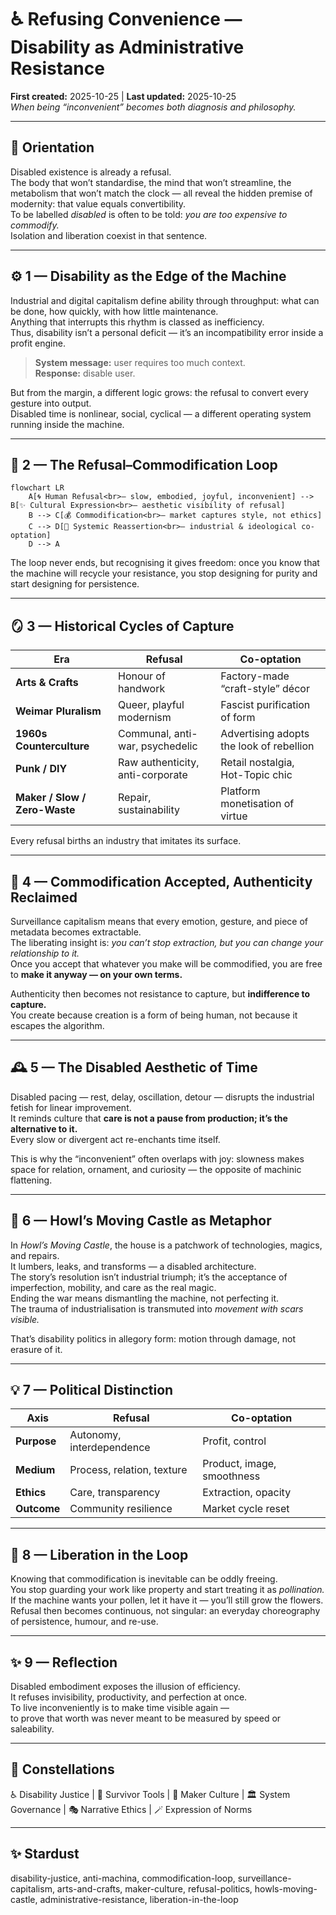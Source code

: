 # ♿️ Refusing Convenience — Disability as Administrative Resistance  
**First created:** 2025-10-25 | **Last updated:** 2025-10-25  
*When being “inconvenient” becomes both diagnosis and philosophy.*

---

## 🌱 Orientation  
Disabled existence is already a refusal.  
The body that won’t standardise, the mind that won’t streamline, the metabolism that won’t match the clock — all reveal the hidden premise of modernity: that value equals convertibility.  
To be labelled *disabled* is often to be told: *you are too expensive to commodify.*  
Isolation and liberation coexist in that sentence.

---

## ⚙️ 1 — Disability as the Edge of the Machine  
Industrial and digital capitalism define ability through throughput: what can be done, how quickly, with how little maintenance.  
Anything that interrupts this rhythm is classed as inefficiency.  
Thus, disability isn’t a personal deficit — it’s an incompatibility error inside a profit engine.  

> **System message:** user requires too much context.  
> **Response:** disable user.  

But from the margin, a different logic grows: the refusal to convert every gesture into output.  
Disabled time is nonlinear, social, cyclical — a different operating system running inside the machine.

---

## 🧩 2 — The Refusal–Commodification Loop  

```mermaid
flowchart LR
    A[🌀 Human Refusal<br>— slow, embodied, joyful, inconvenient] --> B[✨ Cultural Expression<br>— aesthetic visibility of refusal]
    B --> C[💰 Commodification<br>— market captures style, not ethics]
    C --> D[🧱 Systemic Reassertion<br>— industrial & ideological co-optation]
    D --> A
```

The loop never ends, but recognising it gives freedom: once you know that the machine will recycle your resistance, you stop designing for purity and start designing for persistence.

---

## 🪞 3 — Historical Cycles of Capture  
| Era | Refusal | Co-optation |  
|------|----------|-------------|  
| **Arts & Crafts** | Honour of handwork | Factory-made “craft-style” décor |  
| **Weimar Pluralism** | Queer, playful modernism | Fascist purification of form |  
| **1960s Counterculture** | Communal, anti-war, psychedelic | Advertising adopts the look of rebellion |  
| **Punk / DIY** | Raw authenticity, anti-corporate | Retail nostalgia, Hot-Topic chic |  
| **Maker / Slow / Zero-Waste** | Repair, sustainability | Platform monetisation of virtue |

Every refusal births an industry that imitates its surface.

---

## 🔄 4 — Commodification Accepted, Authenticity Reclaimed  
Surveillance capitalism means that every emotion, gesture, and piece of metadata becomes extractable.  
The liberating insight is: *you can’t stop extraction, but you can change your relationship to it.*  
Once you accept that whatever you make will be commodified, you are free to **make it anyway — on your own terms.**

Authenticity then becomes not resistance to capture, but **indifference to capture.**  
You create because creation is a form of being human, not because it escapes the algorithm.

---

## 🕰️ 5 — The Disabled Aesthetic of Time  
Disabled pacing — rest, delay, oscillation, detour — disrupts the industrial fetish for linear improvement.  
It reminds culture that **care is not a pause from production; it’s the alternative to it.**  
Every slow or divergent act re-enchants time itself.

This is why the “inconvenient” often overlaps with joy: slowness makes space for relation, ornament, and curiosity — the opposite of machinic flattening.

---

## 🏰 6 — Howl’s Moving Castle as Metaphor  
In *Howl’s Moving Castle*, the house is a patchwork of technologies, magics, and repairs.  
It lumbers, leaks, and transforms — a disabled architecture.  
The story’s resolution isn’t industrial triumph; it’s the acceptance of imperfection, mobility, and care as the real magic.  
Ending the war means dismantling the machine, not perfecting it.  
The trauma of industrialisation is transmuted into *movement with scars visible.*

That’s disability politics in allegory form: motion through damage, not erasure of it.

---

## 💡 7 — Political Distinction  
| Axis | Refusal | Co-optation |  
|-------|----------|-------------|  
| **Purpose** | Autonomy, interdependence | Profit, control |  
| **Medium** | Process, relation, texture | Product, image, smoothness |  
| **Ethics** | Care, transparency | Extraction, opacity |  
| **Outcome** | Community resilience | Market cycle reset |

---

## 🌿 8 — Liberation in the Loop  
Knowing that commodification is inevitable can be oddly freeing.  
You stop guarding your work like property and start treating it as *pollination.*  
If the machine wants your pollen, let it have it — you’ll still grow the flowers.  
Refusal then becomes continuous, not singular: an everyday choreography of persistence, humour, and re-use.

---

## ✨ 9 — Reflection  
Disabled embodiment exposes the illusion of efficiency.  
It refuses invisibility, productivity, and perfection at once.  
To live inconveniently is to make time visible again —  
to prove that worth was never meant to be measured by speed or saleability.

---

## 🌌 Constellations  
♿️ Disability Justice | 🧠 Survivor Tools | 🧶 Maker Culture | 🏛 System Governance | 🎭 Narrative Ethics | 🪄 Expression of Norms  

---

## ✨ Stardust  
disability-justice, anti-machina, commodification-loop, surveillance-capitalism, arts-and-crafts, maker-culture, refusal-politics, howls-moving-castle, administrative-resistance, liberation-in-the-loop
